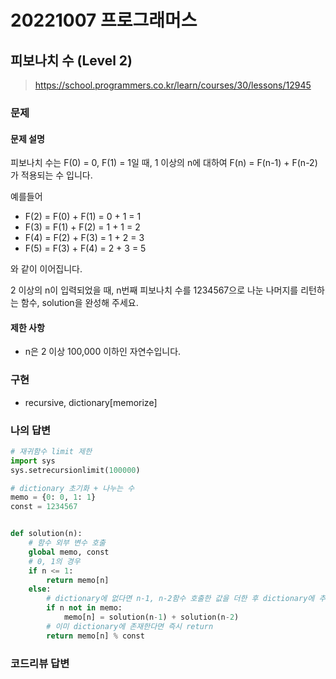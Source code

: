 # 20221007 프로그래머스

## 피보나치 수 (Level 2)
> https://school.programmers.co.kr/learn/courses/30/lessons/12945

### 문제
#### 문제 설명
피보나치 수는 F(0) = 0, F(1) = 1일 때, 1 이상의 n에 대하여 F(n) = F(n-1) + F(n-2) 가 적용되는 수 입니다.

예를들어
- F(2) = F(0) + F(1) = 0 + 1 = 1
- F(3) = F(1) + F(2) = 1 + 1 = 2
- F(4) = F(2) + F(3) = 1 + 2 = 3
- F(5) = F(3) + F(4) = 2 + 3 = 5

와 같이 이어집니다.

2 이상의 n이 입력되었을 때, n번째 피보나치 수를 1234567으로 나눈 나머지를 리턴하는 함수, solution을 완성해 주세요.

#### 제한 사항
- n은 2 이상 100,000 이하인 자연수입니다.

### 구현
- recursive, dictionary[memorize]

### 나의 답변
```python
# 재귀함수 limit 제한
import sys
sys.setrecursionlimit(100000)

# dictionary 초기화 + 나누는 수
memo = {0: 0, 1: 1}
const = 1234567


def solution(n):
    # 함수 외부 변수 호출
    global memo, const
    # 0, 1의 경우
    if n <= 1:
        return memo[n]
    else:
        # dictionary에 없다면 n-1, n-2함수 호출한 값을 더한 후 dictionary에 추가
        if n not in memo:
            memo[n] = solution(n-1) + solution(n-2)
        # 이미 dictionary에 존재한다면 즉시 return
        return memo[n] % const
```

### 코드리뷰 답변
```python
```